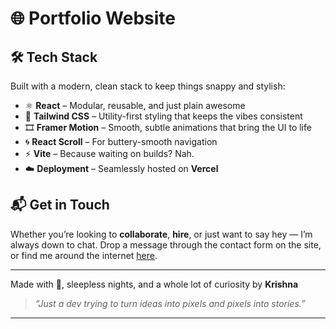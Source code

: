 # 🌐 Portfolio Website

## 🛠️ Tech Stack

Built with a modern, clean stack to keep things snappy and stylish:

- ⚛️ **React** – Modular, reusable, and just plain awesome
- 🎨 **Tailwind CSS** – Utility-first styling that keeps the vibes consistent
- 🎞️ **Framer Motion** – Smooth, subtle animations that bring the UI to life
- 🌀 **React Scroll** – For buttery-smooth navigation
- ⚡ **Vite** – Because waiting on builds? Nah.
- ☁️ **Deployment** – Seamlessly hosted on **Vercel**

## 📬 Get in Touch

Whether you’re looking to **collaborate**, **hire**, or just want to say hey —
I’m always down to chat. Drop a message through the contact form on the site, or find me around the internet [here](https://www.linkedin.com/in/krishnagavali).

---

Made with 💙, sleepless nights, and a whole lot of curiosity by **Krishna**

> _“Just a dev trying to turn ideas into pixels and pixels into stories.”_

---
